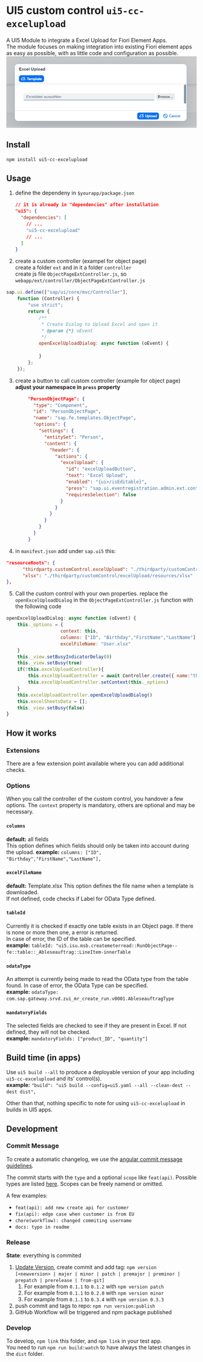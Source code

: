 # UI5 custom control `ui5-cc-excelupload`

A UI5 Module to integrate a Excel Upload for Fiori Element Apps.  
The module focuses on making integration into existing Fiori element apps as easy as possible, with as little code and configuration as possible.
![Excel Upload Dialog](/images/ExcelUploadDialog.png "Excel Upload Dialog")

## Install

```bash
npm install ui5-cc-excelupload
```

## Usage

1. define the dependeny in `$yourapp/package.json`

   ```json
   // it is already in "dependencies" after installation
   "ui5": {
     "dependencies": [
       // ...
       "ui5-cc-excelupload"
       // ...
     ]
   }
   ```

2. create a custom controller (exampel for object page)  
create a folder `ext` and in it a folder `controller`  
create js file `ObjectPageExtController.js`, so `webapp/ext/controller/ObjectPageExtController.js`

```js
sap.ui.define(["sap/ui/core/mvc/Controller"],
    function (Controller) {
        "use strict";
        return {
            /**
             * Create Dialog to Upload Excel and open it
             * @param {*} oEvent 
             */
            openExcelUploadDialog: async function (oEvent) {    

            }
        };
    });
```

3. create a button to call custom controller (example for object page)  
**adjust your namespace in `press` property**

```json
        "PersonObjectPage": {
          "type": "Component",
          "id": "PersonObjectPage",
          "name": "sap.fe.templates.ObjectPage",
          "options": {
            "settings": {
              "entitySet": "Person",
              "content": {
                "header": {
                  "actions": {
                    "excelUpload": {
                      "id": "excelUploadButton",
                      "text": "Excel Upload",
                      "enabled": "{ui>/isEditable}",
                      "press": "sap.ui.eventregistration.admin.ext.controller.ObjectPageExtController.openExcelUploadDialog",
                      "requiresSelection": false
                    }
                  }
                }
              }
            }
          }
        }
```

4. in `manifest.json` add under `sap.ui5` this:

```json
"resourceRoots": {
      "thirdparty.customControl.excelUpload": "./thirdparty/customControl/excelUpload/",
      "xlsx": "./thirdparty/customControl/excelUpload/resources/xlsx"
},
```

5. Call the custom control with your own properties. replace the `openExcelUploadDialog` in the `ObjectPageExtController.js` function with the following code

```js
openExcelUploadDialog: async function (oEvent) {    
    this._options = {
                    context: this,
                    columns: ["ID", "Birthday","FirstName","LastName"],
                    excelFileName: "User.xlsx"
    }
    this._view.setBusyIndicatorDelay(0)
    this._view.setBusy(true)
    if(!this.excelUploadController){
        this.excelUploadController = await Controller.create({ name:"thirdparty.customControl.excelUpload.ExcelUpload"})
        this.excelUploadController.setContext(this._options)
    }          
    this.excelUploadController.openExcelUploadDialog()          
    this.excelSheetsData = [];
    this._view.setBusy(false)
}
```

## How it works

### Extensions

There are a few extension point available where you can add additional checks.

### Options

When you call the controller of the custom control, you handover a few options. The `context` property is mandatory, others are optional and may be necessary.

#### `columns`

**default:** all fields  
This option defines which fields should only be taken into account during the upload.
**example:** `columns: ["ID", "Birthday","FirstName","LastName"],`

#### `excelFileName`

**default:** Template.xlsx
This option defines the file name when a template is downloaded.  
If not defined, code checks if Label for OData Type defined.

#### `tableId`

Currently it is checked if exactly one table exists in an Object page.
If there is none or more then one, a error is returned.  
In case of error, the ID of the table can be specified.  
**example:** `tableId: "ui5.isu.msb.createmeterread::RunObjectPage--fe::table::_Ableseauftrag::LineItem-innerTable`

#### `odataType`

An attempt is currently being made to read the OData type from the table found.
In case of error, the OData Type can be specified.  
**example:** `odataType: com.sap.gateway.srvd.zui_mr_create_run.v0001.AbleseauftragType`

#### `mandatoryFields`

The selected fields are checked to see if they are present in Excel.
If not defined, they will not be checked.  
**example:** `mandatoryFields: ["product_ID", "quantity"]`

## Build time (in apps)

Use `ui5 build --all` to produce a deployable version of your app including `ui5-cc-excelupload` and its’ control(s).  
**example:** `"build": "ui5 build --config=ui5.yaml --all --clean-dest --dest dist",`

Other than that, nothing specific to note for using `ui5-cc-excelupload` in builds in UI5 apps.

## Development

### Commit Message

To create a automatic changelog, we use the [angular commit message guidelines](https://github.com/angular/angular/blob/22b96b9/CONTRIBUTING.md#commit).

The commit starts with the `type` and a optional `scope` like `feat(api)`. Possible types are listed [here](https://github.com/angular/angular/blob/22b96b9/CONTRIBUTING.md#type). Scopes can be freely namend or omitted.

A few examples:

- `feat(api): add new create api for customer`
- `fix(api): edge case when customer is from EU`
- `chore(workflow): changed commiting username`
- `docs: typo in readme`

### Release

**State**: everything is commited

1. [Update Version](https://docs.npmjs.com/cli/v9/commands/npm-version?v=true), create commit and add tag: `npm version  [<newversion> | major | minor | patch | premajor | preminor | prepatch | prerelease | from-git]`  
   1. For example from `0.1.1` to `0.1.2` with `npm version patch`
   2. For example from `0.1.1` to `0.2.0` with `npm version minor`
   3. For example from `0.1.1` to `0.3.4` with `npm version 0.3.3`  
3. push commit and tags to repo: `npm run version:publish`
4. GitHub Workflow will be triggered and npm package published

### Develop

To develop, `npm link` this folder, and `npm link` in your test app.  
You need to run `npm run build:watch` to have always the latest changes in the `dist` folder.
